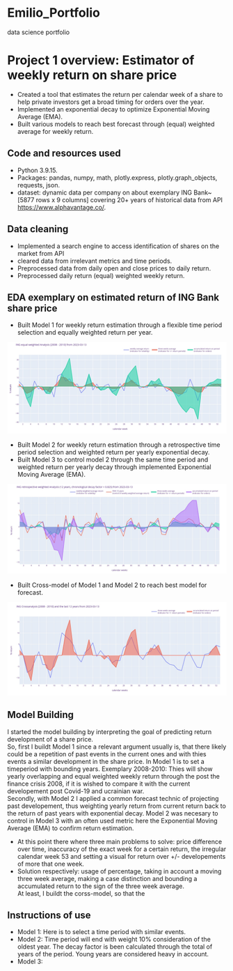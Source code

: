 # Emilio_Portfolio
data science portfolio
# Project 1 overview: Estimator of weekly return on share price
* Created a tool that estimates the return per calendar week of a share to help private investors get a broad timing for orders over the year.
* Implemented an exponential decay to optimize Exponential Moving Average (EMA).
* Built various models to reach best forecast through (equal) weighted average for weekly return.

## Code and resources used
* Python 3.9.15.
* Packages: pandas, numpy, math, plotly.express, plotly.graph_objects, requests, json.
* dataset: dynamic data per company on about exemplary ING Bank~[5877 rows x 9 columns] covering 20+ years of historical data from API https://www.alphavantage.co/.

## Data cleaning
* Implemented a search engine to access identification of shares on the market from API 
* cleared data from irrelevant metrics and time periods.
* Preprocessed data from daily open and close prices to daily return.
* Preprocessed daily return (equal) weighted weekly return.

## EDA exemplary on estimated return of ING Bank share price
* Built Model 1 for weekly return estimation through a flexible time period selection and equally weighted return per year.

![](/Images/INGreturnanalysis20082010.jpg)

* Built Model 2 for weekly return estimation through a retrospective time period selection and weighted return per yearly exponential decay.
* Built Model 3 to control model 2 through the same time period and weighted return per yearly decay through implemented Exponential Moving Average (EMA).

![](/Images/INGretrospectivereturnanalysis12years.jpg)

* Built Cross-model of Model 1 and Model 2 to reach best model for forecast.

![](/Images/INGreturncrossanalysis2008201012years.jpg)

## Model Building
I started the model building by interpreting the goal of predicting return development of a share price. <br>
So, first I buildt Model 1 since a relevant argument usually is, that there likely could be a repetition of past events in the current ones and with thies events a similar development in the share price. In Model 1 is to set a timeperiod with bounding years. Exemplary 2008-2010: Thies will show yearly overlapping and equal weighted weekly return through the post the finance crisis 2008, if it is wished to compare it with the current developement post Covid-19 and ucrainian war. <br>
Secondly, with Model 2 I applied a common forecast technic of projecting past developement, thus weighting yearly return from current return back to the return of past years with exponential decay. Model 2 was necesary to control in Model 3 with an often used metric here the Exponential Moving Average (EMA) to confirm return estimation.
* At this point there where three main problems to solve: price difference over time, inaccuracy of the exact week for a certain return, the irregular calendar week 53 and setting a visual for return over +/- developements of more that one week.
* Solution respectively: usage of percentage, taking in account a moving three week average, making a case distinction and bounding a accumulated return to the sign of the three week average. <br>
At least, I buildt the corss-model, so that the 
## Instructions of use
* Model 1: Here is to select a time period with similar events. 
* Model 2: Time period will end with weight 10% consideration of the oldest year. The decay factor is been calculated through the total of years of the period. Young years are considered heavy in account.
* Model 3: 
